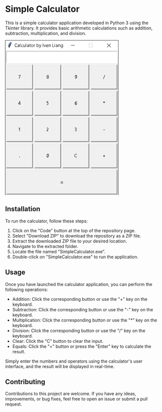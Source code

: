 # Simple Calculator

This is a simple calculator application developed in Python 3 using the Tkinter library. It provides basic arithmetic calculations such as addition, subtraction, multiplication, and division.

![alt text](https://github.com/hui-hua/Simple-Calculator/blob/master/calculator.png)

## Installation

To run the calculator, follow these steps:

1. Click on the "Code" button at the top of the repository page.
2. Select "Download ZIP" to download the repository as a ZIP file.
3. Extract the downloaded ZIP file to your desired location.
4. Navigate to the extracted folder.
5. Locate the file named "SimpleCalculator.exe".
6. Double-click on "SimpleCalculator.exe" to run the application.

## Usage

Once you have launched the calculator application, you can perform the following operations:

- Addition: Click the corresponding button or use the "+" key on the keyboard.
- Subtraction: Click the corresponding button or use the "-" key on the keyboard.
- Multiplication: Click the corresponding button or use the "*" key on the keyboard.
- Division: Click the corresponding button or use the "/" key on the keyboard.
- Clear: Click the "C" button to clear the input.
- Equals: Click the "=" button or press the "Enter" key to calculate the result.

Simply enter the numbers and operators using the calculator's user interface, and the result will be displayed in real-time.

## Contributing

Contributions to this project are welcome. If you have any ideas, improvements, or bug fixes, feel free to open an issue or submit a pull request.

